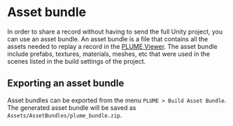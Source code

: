 # Asset bundle

In order to share a record without having to send the full Unity project, you can use an asset bundle. An asset bundle is a file that contains all the assets needed to replay a record in the [PLUME Viewer](../viewer/index.md). The asset bundle include prefabs, textures, materials, meshes, etc that were used in the scenes listed in the build settings of the project.

## Exporting an asset bundle

Asset bundles can be exported from the menu `PLUME > Build Asset Bundle`. The generated asset bundle will be saved as `Assets/AssetBundles/plume_bundle.zip`.